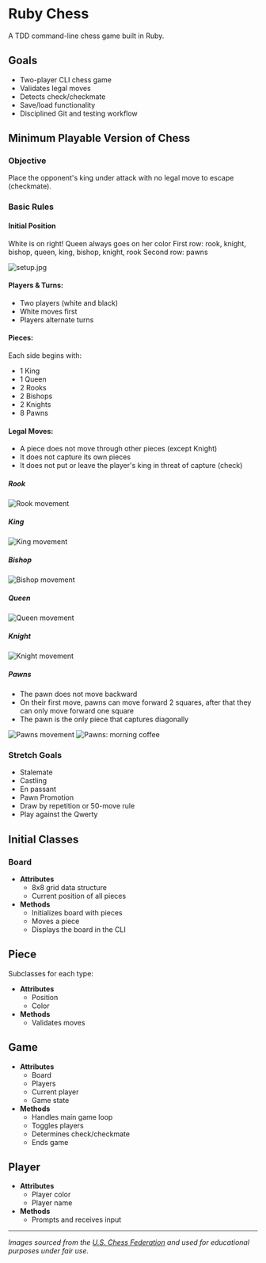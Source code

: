 # Ruby Chess

A TDD command-line chess game built in Ruby.

## Goals
- Two-player CLI chess game
- Validates legal moves
- Detects check/checkmate
- Save/load functionality
- Disciplined Git and testing workflow

## Minimum Playable Version of Chess

### Objective
Place the opponent's king under attack with no legal move to escape (checkmate).

### Basic Rules

#### Initial Position
White is on right!
Queen always goes on her color
First row: rook, knight, bishop, queen, king, bishop, knight, rook
Second row: pawns

![setup.jpg](readme-assets/images/setup/setup.jpg)

#### Players & Turns:
- Two players (white and black)
- White moves first
- Players alternate turns

#### Pieces:
Each side begins with:
- 1 King
- 1 Queen
- 2 Rooks
- 2 Bishops
- 2 Knights
- 8 Pawns

#### Legal Moves:
- A piece does not move through other pieces (except Knight)
- It does not capture its own pieces
- It does not put or leave the player's king in threat of capture (check)

##### Rook
![Rook movement](readme-assets/images/moves/rook.jpg)

##### King
![King movement](readme-assets/images/moves/king.jpg)

##### Bishop
![Bishop movement](readme-assets/images/moves/bishop.jpg)

##### Queen
![Queen movement](readme-assets/images/moves/queen.jpg)

##### Knight
![Knight movement](readme-assets/images/moves/knight.jpg)

##### Pawns
- The pawn does not move backward
- On their first move, pawns can move forward 2 squares, after that they can only move forward one square
- The pawn is the only piece that captures diagonally

![Pawns movement](readme-assets/images/moves/pawn-morning-coffee.jpg)
![Pawns: morning coffee](readme-assets/images/moves/pawn.jpg)

### Stretch Goals
- Stalemate
- Castling
- En passant
- Pawn Promotion
- Draw by repetition or 50-move rule
- Play against the Qwerty

## Initial Classes

### Board
- **Attributes**
  - 8x8 grid data structure
  - Current position of all pieces
- **Methods**
  - Initializes board with pieces
  - Moves a piece
  - Displays the board in the CLI

## Piece
Subclasses for each type:
- **Attributes**
  - Position
  - Color
- **Methods**
  - Validates moves

## Game
- **Attributes**
  - Board
  - Players
  - Current player
  - Game state
- **Methods**
  - Handles main game loop
  - Toggles players
  - Determines check/checkmate
  - Ends game

## Player
- **Attributes**
  - Player color
  - Player name
- **Methods**
  - Prompts and receives input

---

_Images sourced from the [U.S. Chess Federation](https://www.uschess.org/index.php/Learn-About-Chess/Learn-to-Play-Chess.html) and used for educational purposes under fair use._
